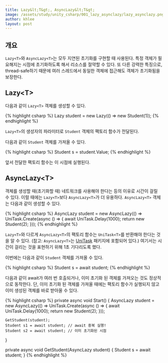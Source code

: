 ```yaml
---
title: Lazy&lt;T&gt;, AsyncLazy&lt;T&gt;
image: /assets/study/unity_csharp/001_lazy_asynclazy/lazy_asynclazy.png
author: khlee
layout: post
---
```


## 개요

`Lazy<T>`와 `AsyncLazy<T>`는 모두 지연된 초기화를 구현할 때 사용된다. 특정 객체가 필요해지는 시점에 초기화하도록 해서 리소스를 절약할 수 있다. 또 다른 강력한 특징으로, thread-safe하기 때문에 여러 스레드에서 동일한 객체에 접근해도 객체가 초기화됨을 보장한다.

## Lazy&lt;T&gt;

다음과 같이 `Lazy<T>` 객체를 생성할 수 있다.

{% highlight csharp %}
Lazy<Student> student = new Lazy<Student>(() => new Student(1));
{% endhighlight %}

`Lazy<T>`의 생성자의 파라미터로 `Student` 객체의 팩토리 함수가 전달된다.

다음과 같이 `Student` 객체를 가져올 수 있다.

{% highlight csharp %}
Student s = student.Value;
{% endhighlight %}

앞서 전달한 팩토리 함수는 이 시점에 실행된다.

## AsyncLazy&lt;T&gt;

객체를 생성할 때(초기화할 때) 네트워크를 사용해야 한다는 등의 이유로 시간이 걸릴 수 있다. 이럴 때에는 `Lazy<T>`보다 `AsyncLazy<T>`가 더 유용하다. `AsyncLazy<T>` 객체는 다음과 같이 생성할 수 있다.

{% highlight csharp %}
AsyncLazy<Student> student = new AsyncLazy<Student>(() => UniTask.Create(async () =>
{
    await UniTask.Delay(1000);
    return new Student(2);
}));
{% endhighlight %}

`Lazy<T>`와 다르게 `AsyncLazy<T>`의 팩토리 함수는 `UniTask<T>`를 반환해야 한다는 것을 알 수 있다. (참고: `AsyncLazy<T>`는 [UniTask](https://github.com/Cysharp/UniTask) 패키지에 포함되어 있다.) 여기서는 시간이 걸리는 것을 표현하기 위해 1초 기다리도록 했다.

이번에는 다음과 같이 `Student` 객체를 가져올 수 있다.

{% highlight csharp %}
Student s = await student;
{% endhighlight %}

다음과 같이 await가 여러 번 호출되거나, 이미 초기화 된 객체를 가져오는 것도 정상적으로 동작한다. 단, 이미 초기화 된 객체를 가져올 때에는 팩토리 함수가 실행되지 않고 이미 생성된 객체를 바로 받아올 수 있다.

{% highlight csharp %}
private async void Start()
{
    AsyncLazy<Student> student = new AsyncLazy<Student>(() => UniTask.Create(async () =>
    {
        await UniTask.Delay(1000);
        return new Student(2);
    }));

    GetStudent(student);
    Student s1 = await student; // await 중복 실행!
    Student s2 = await student; // 이미 초기화된 시점
}

private async void GetStudent(AsyncLazy<Student> student)
{
    Student s = await student;
}
{% endhighlight %}
